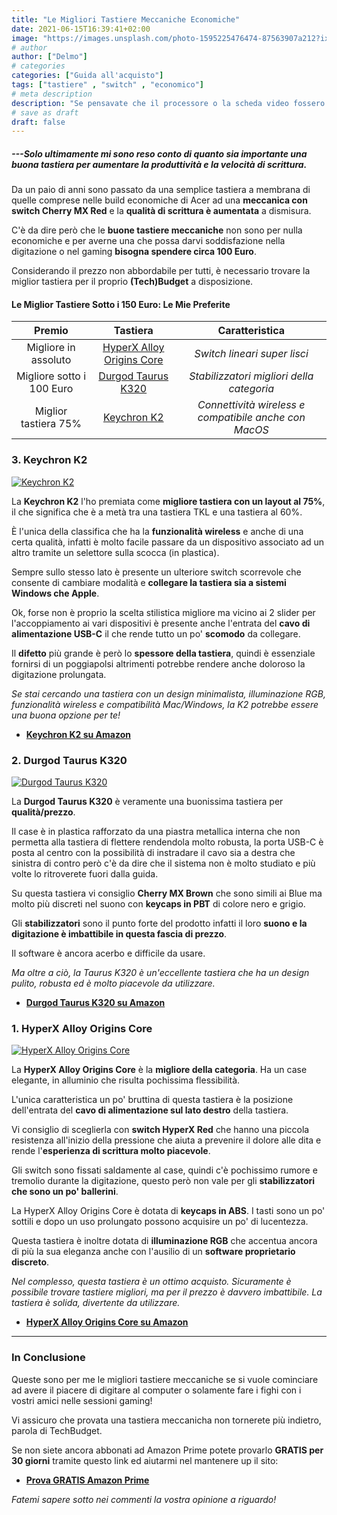 ```yaml
---
title: "Le Migliori Tastiere Meccaniche Economiche"
date: 2021-06-15T16:39:41+02:00
image: "https://images.unsplash.com/photo-1595225476474-87563907a212?ixid=MnwxMjA3fDB8MHxwaG90by1wYWdlfHx8fGVufDB8fHx8&ixlib=rb-1.2.1&auto=format&fit=crop&w=1051&q=80"
# author
author: ["Delmo"]
# categories
categories: ["Guida all'acquisto"]
tags: ["tastiere" , "switch" , "economico"]
# meta description
description: "Se pensavate che il processore o la scheda video fossero gli hardware più importanti in una pc build, vi sbagliate: è la tastiera. Rigorosamente meccanica."
# save as draft
draft: false
---
```


##### ---Solo ultimamente mi sono reso conto di quanto sia importante una buona tastiera per aumentare la produttività e la velocità di scrittura.

Da un paio di anni sono passato da una semplice tastiera a membrana di quelle comprese nelle build economiche di Acer ad una **meccanica con switch Cherry MX Red** e la **qualità di scrittura è aumentata** a dismisura.

C'è da dire però che le **buone tastiere meccaniche** non sono per nulla economiche e per averne una che possa darvi soddisfazione nella digitazione o nel gaming **bisogna spendere circa 100 Euro**.

Considerando il prezzo non abbordabile per tutti, è necessario trovare la miglior tastiera per il proprio **(Tech)Budget** a disposizione.

#### Le Miglior Tastiere Sotto i 150 Euro: Le Mie Preferite

|           Premio          |                       Tastiera                       |                    Caratteristica                   |
|:-------------------------:|:----------------------------------------------------:|:---------------------------------------------------:|
| Migliore in assoluto      | [HyperX Alloy Origins Core](https://amzn.to/35udsEl) | *Switch lineari super lisci*                          |
| Migliore sotto i 100 Euro | [Durgod Taurus K320](https://amzn.to/2U9uiWU)        | *Stabilizzatori migliori della categoria*             |
| Miglior tastiera 75%      | [Keychron K2](https://amzn.to/3gmNPf8)               | *Connettività wireless e compatibile anche con MacOS* |

### 3. Keychron K2

[![Keychron K2](https://images-na.ssl-images-amazon.com/images/I/611gRkrOX7L._AC_SY450_.jpg)](https://amzn.to/3gmNPf8)

La **Keychron K2** l'ho premiata come **migliore tastiera con un layout al 75%**, il che significa che è a metà tra una tastiera TKL e una tastiera al 60%.

È l'unica della classifica che ha la **funzionalità wireless** e anche di una certa qualità, infatti è molto facile passare da un dispositivo associato ad un altro tramite un selettore sulla scocca (in plastica).

Sempre sullo stesso lato è presente un ulteriore switch scorrevole che consente di cambiare modalità e **collegare la tastiera sia a sistemi Windows che Apple**.

Ok, forse non è proprio la scelta stilistica migliore ma vicino ai 2 slider per l'accoppiamento ai vari dispositivi è presente anche l'entrata del **cavo di alimentazione USB-C** il che rende tutto un po' **scomodo** da collegare.

Il **difetto** più grande è però lo **spessore della tastiera**, quindi è essenziale fornirsi di un poggiapolsi altrimenti potrebbe rendere anche doloroso la digitazione prolungata.

*Se stai cercando una tastiera con un design minimalista, illuminazione RGB, funzionalità wireless e compatibilità Mac/Windows, la K2 potrebbe essere una buona opzione per te!*

- **[Keychron K2 su Amazon](https://amzn.to/3gmNPf8)**

### 2. Durgod Taurus K320

[![Durgod Taurus K320](https://images-na.ssl-images-amazon.com/images/I/71BeWqJAVYL._AC_SY450_.jpg)](https://amzn.to/2U9uiWU)

La **Durgod Taurus K320** è veramente una buonissima tastiera per **qualità/prezzo**.

Il case è in plastica rafforzato da una piastra metallica interna che non permetta alla tastiera di flettere rendendola molto robusta, la porta USB-C è posta al centro con la possibilità di instradare il cavo sia a destra che sinistra di contro però c'è da dire che il sistema non è molto studiato e più volte lo ritroverete fuori dalla guida.

Su questa tastiera vi consiglio **Cherry MX Brown** che sono simili ai Blue ma molto più discreti nel suono con **keycaps in PBT** di colore nero e grigio.

Gli **stabilizzatori** sono il punto forte del prodotto infatti il loro **suono e la digitazione è imbattibile in questa fascia di prezzo**.

Il software è ancora acerbo e difficile da usare.

*Ma oltre a ciò, la Taurus K320 è un'eccellente tastiera che ha un design pulito, robusta ed è molto piacevole da utilizzare.*

- **[Durgod Taurus K320 su Amazon](https://amzn.to/2U9uiWU)**

### 1. HyperX Alloy Origins Core

[![HyperX Alloy Origins Core](https://images-na.ssl-images-amazon.com/images/I/71cQYybJC7L._AC_SY450_.jpg)](https://amzn.to/35udsEl)

La **HyperX Alloy Origins Core** è la **migliore della categoria**. Ha un case elegante, in alluminio che risulta pochissima flessibilità.

L'unica caratteristica un po' bruttina di questa tastiera è la posizione dell'entrata del **cavo di alimentazione sul lato destro** della tastiera.

Vi consiglio di sceglierla con **switch HyperX Red** che hanno una piccola resistenza all'inizio della pressione che aiuta a prevenire il dolore alle dita e rende l'**esperienza di scrittura molto piacevole**.

Gli switch sono fissati saldamente al case, quindi c'è pochissimo rumore e tremolio durante la digitazione, questo però non vale per gli **stabilizzatori che sono un po' ballerini**.

La HyperX Alloy Origins Core è dotata di **keycaps in ABS**. I tasti sono un po' sottili e dopo un uso prolungato possono acquisire un po' di lucentezza.

Questa tastiera è inoltre dotata di **illuminazione RGB** che accentua ancora di più la sua eleganza anche con l'ausilio di un **software proprietario discreto**.

*Nel complesso, questa tastiera è un ottimo acquisto. Sicuramente è possibile trovare tastiere migliori, ma per il prezzo è davvero imbattibile. La tastiera è solida, divertente da utilizzare.*

- **[HyperX Alloy Origins Core su Amazon](https://amzn.to/35udsEl)**

___

### In Conclusione

Queste sono per me le migliori tastiere meccaniche se si vuole cominciare ad avere il piacere di digitare al computer o solamente fare i fighi con i vostri amici nelle sessioni gaming!

Vi assicuro che provata una tastiera meccanicha non tornerete più indietro, parola di TechBudget.

Se non siete ancora abbonati ad Amazon Prime potete provarlo **GRATIS per 30 giorni** tramite questo link ed aiutarmi nel mantenere up il sito:

- **[Prova GRATIS Amazon Prime](https://amzn.to/3zrJKOm)**

*Fatemi sapere sotto nei commenti la vostra opinione a riguardo!*
